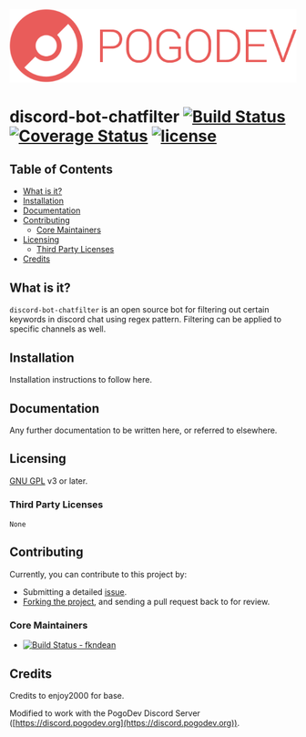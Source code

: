 [![POGODEV](https://github.com/pogodevorg/assets/blob/master/public/img/logo-github.png?raw=true)](https://pogodev.org)

# discord-bot-chatfilter [![Build Status](https://img.shields.io/travis/pogodev/discord-bot-chatfilter/master.svg)](https://img.shields.io/travis/pogodev/discord-bot-chatfilter) [![Coverage Status](https://coveralls.io/repos/github/pogodevorg/discord-bot-chatfilter/badge.svg?branch=master)](https://coveralls.io/github/pogodevorg/discord-bot-chatfilter?branch=master) [![license](https://img.shields.io/github/license/pogodevorg/discord-bot-chatfilter.svg?maxAge=2592000?style=flat-square)](#)

## Table of Contents

* [What is it?](#what-is-it)
* [Installation](#installation)
* [Documentation](#documentation)
* [Contributing](#contributing)
  * [Core Maintainers](#core-maintainers)
* [Licensing](#licensing)
  * [Third Party Licenses](#third-party-licenses)
* [Credits](#credits)

## What is it?
`discord-bot-chatfilter` is an open source bot for filtering out certain keywords in discord chat using regex pattern.
Filtering can be applied to specific channels as well.

## Installation
Installation instructions to follow here.

## Documentation
Any further documentation to be written here, or referred to elsewhere.

## Licensing
[GNU GPL](https://github.com/pogodevorg/discord-bot-chatfilter/blob/master/LICENSE) v3 or later.

### Third Party Licenses
    None

## Contributing
Currently, you can contribute to this project by:
* Submitting a detailed [issue](https://github.com/pogodevorg/discord-bot-chatfilter/issues/new).
* [Forking the project](https://github.com/pogodevorg/discord-bot-chatfilter/fork), and sending a pull request back to for review.

### Core Maintainers

* [![Build Status](https://github.com/fkndean.png?size=36) - fkndean](https://github.com/fkndean)

## Credits
Credits to enjoy2000 for base.

Modified to work with the PogoDev Discord Server ([https://discord.pogodev.org](https://discord.pogodev.org)).
